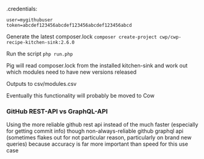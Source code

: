.credentials:
```
user=mygithubuser
token=abcdef123456abcdef123456abcdef123456abcd
```

Generate the latest composer.lock
`composer create-project cwp/cwp-recipe-kitchen-sink:2.6.0`

Run the script
`php run.php`

Pig will read composer.lock from the installed kitchen-sink and work out which modules need to have new versions released

Outputs to
csv/modules.csv

Eventually this functionality will probably be moved to Cow

### GitHub REST-API vs GraphQL-API

Using the more reliable github rest api instead of the much faster (especially for getting commit info) though non-always-reliable github graphql api (sometimes flakes out for not particular reason, particularly on brand new queries) because accuracy is far more important than speed for this use case
